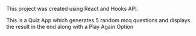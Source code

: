 This project was created using React and Hooks API.

This is a Quiz App which generates 5 random mcq questions and displays the result in the end along with a Play Again Option
